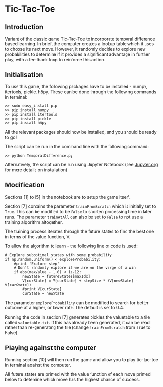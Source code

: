 # Tic-Tac-Toe
## Introduction
Variant of the classic game Tic-Tac-Toe to incorporate temporal difference based learning. In brief, the computer creates a lookup table which it uses to choose its next move. However, it randomly decides to explore new probabilities to determine if it provides a significant advantage in further play, with a feedback loop to reinforce this action.

## Initialisation
To use this game, the following packages have to be installed - numpy, itertools, pickle, h5py. These can be done through the following commands in terminal:

```
>> sudo easy_install pip
>> pip install numpy
>> pip install itertools
>> pip install pickle
>> pip install h5py
```
All the relevant packages should now be installed, and you should be ready to go!

The script can be run in the command line with the following command:

```
>> python TemporalDifference.py
```
Alternatively, the script can be run using Jupyter Notebook (see [Jupyter.org](http://jupyter.org) for more details on installation)

## Modification
Sections [1] to [5] in the notebook are to setup the game itself.

Section [7] contains the parameter `trainFromScratch` which is initially set to `True`. This can be modified to be `False` to shorten processing time in later runs. The parameter `trainAtAll` can also be set to `False` to not use a training algorithm altogether.

The training process iterates through the future states to find the best one in terms of the value function, V.

To allow the algorithm to learn - the following line of code is used:
```
# Explore suboptimal states with some probability
if np.random.uniform() < exploreProbability:
    #print 'Explore step'
    # Don't randomly explore if we are on the verge of a win
    if abs(maxValue - 1.0) < 1e-12:
        newState = futureStates[maxIdx]
        V[curState] = V[curState] + stepSize * (V[newState] - V[curState]) 
        #print V[curState]
        curState = newState
```
The parameter `exploreProbability` can be modified to search for better outcome at a higher, or lower rate. The default is set to 0.4.

Running the code in section [7] generates pickles the valuetable to a file called `valuetable.txt`. If this has already been generated, it can be read rather than re-generating the file (change `trainFromScratch` from True to False).

## Playing against the computer
Running section [10] will then run the game and allow you to play tic-tac-toe in terminal against the computer.

All future states are printed with the value function of each move printed below to detemine which move has the highest chance of success.

